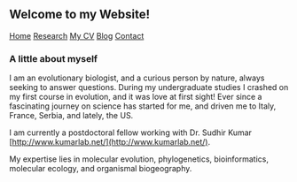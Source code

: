 ## Welcome to my Website!

[Home](./) [Research](./research.md) [My CV](./cv.md) [Blog](./blog.md) [Contact](./contact.md)

### A little about myself

I am an evolutionary biologist, and a curious person by nature, always seeking to answer questions. During my undergraduate studies I crashed on my first course in evolution, and it was love at first sight! Ever since a fascinating journey on science has started for me, and driven me to Italy, France, Serbia, and lately, the US. 



I am currently a postdoctoral fellow working with Dr. Sudhir Kumar [http://www.kumarlab.net/](http://www.kumarlab.net/). 



My expertise lies in molecular evolution, phylogenetics, bioinformatics, molecular ecology, and organismal biogeography. 


